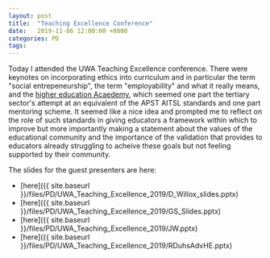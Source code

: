 ```yaml
---
layout: post
title:  "Teaching Excellence Conference"
date:   2019-11-06 12:00:00 +0800
categories: PD
tags: 
---
```


Today I attended the UWA Teaching Excellence conference. There were keynotes on incorporating ethics into curriculum and in particular the term "social entrepeneurship", the term "employability" and what it really means, and the [higher education Acaedemy](https://www.heacademy.ac.uk/), which seemed one part the tertiary sector's attempt at an equivalent of the APST AITSL standards and one part mentoring scheme. It seemed like a nice idea and prompted me to reflect on the role of such standards in giving educators a framework within which to improve but more importantly making a statement about the values of the educational community and the importance of the validation that provides to educators already struggling to acheive these goals but not feeling supported by their community.

The slides for the guest presenters are here:
 - [here]({{ site.baseurl }}/files/PD/UWA_Teaching_Excellence_2019/D_Willox_slides.pptx)
 - [here]({{ site.baseurl }}/files/PD/UWA_Teaching_Excellence_2019/GS_Slides.pptx)
 - [here]({{ site.baseurl }}/files/PD/UWA_Teaching_Excellence_2019/JW.pptx)
 - [here]({{ site.baseurl }}/files/PD/UWA_Teaching_Excellence_2019/RDuhsAdvHE.pptx)


